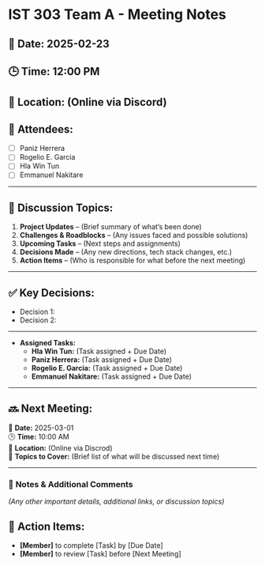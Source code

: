 # IST 303 Team A - Meeting Notes
## 📅 Date: 2025-02-23
## 🕒 Time: 12:00 PM
## 📍 Location: (Online via Discord)
## 🎯 Attendees:
- [ ] Paniz Herrera
- [ ] Rogelio E. Garcia
- [ ] Hla Win Tun
- [ ] Emmanuel Nakitare

---

## 📌 Discussion Topics:
1. **Project Updates** – (Brief summary of what’s been done)
2. **Challenges & Roadblocks** – (Any issues faced and possible solutions)
3. **Upcoming Tasks** – (Next steps and assignments)
4. **Decisions Made** – (Any new directions, tech stack changes, etc.)
5. **Action Items** – (Who is responsible for what before the next meeting)

---

## ✅ Key Decisions:
- Decision 1:
- Decision 2:

---

- **Assigned Tasks:**
  - **Hla Win Tun:** (Task assigned + Due Date)
  - **Paniz Herrera:** (Task assigned + Due Date)
  - **Rogelio E. Garcia:** (Task assigned + Due Date)
  - **Emmanuel Nakitare:** (Task assigned + Due Date)

---

## 🔜 **Next Meeting:**
📅 **Date:** 2025-03-01  
🕒 **Time:** 10:00 AM  
📍 **Location:** (Online via Discrod)  
🎯 **Topics to Cover:** (Brief list of what will be discussed next time)

---

### 📌 **Notes & Additional Comments**
_(Any other important details, additional links, or discussion topics)_

## 🚀 Action Items:
- **[Member]** to complete [Task] by [Due Date]
- **[Member]** to review [Task] before [Next Meeting]

